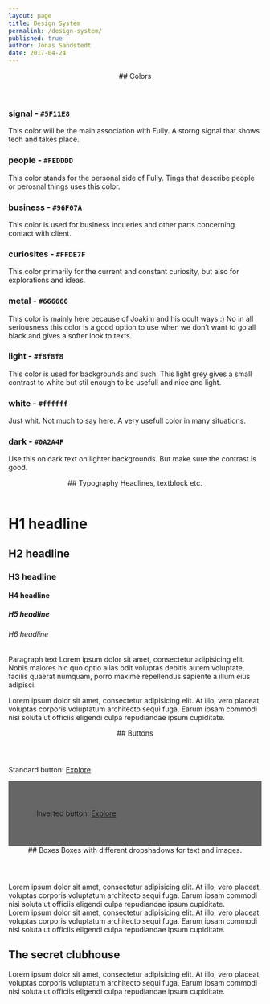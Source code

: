 ```yaml
---
layout: page
title: Design System
permalink: /design-system/
published: true
author: Jonas Sandstedt
date: 2017-04-24
---
```


<header class="ds-header" markdown='1'>
## Colors
</header>

<div class="ds-dot c-signal-bg"></div>

### signal - `#5F11E8`

This color will be the main association with Fully. A storng signal that shows tech and takes place.


<div class="ds-dot c-people-bg"></div>

### people - `#FEDDDD`

This color stands for the personal side of Fully. Tings that describe people or perosnal things uses this color.


<div class="ds-dot c-business-bg"></div>

### business - `#96F07A`

This color is used for business inqueries and other parts concerning contact with client.


<div class="ds-dot c-curiosites-bg"></div>

### curiosites - `#FFDE7F`

This color primarily for the current and constant curiosity, but also for explorations and ideas.


<div class="ds-dot c-metal-bg"></div>

### metal - `#666666`

This color is mainly here because of Joakim and his ocult ways :) No in all seriousness this color is a good option to use when we don’t want to go all black and gives a softer look to texts.


<div class="ds-dot ds-dot--shadow c-light-bg"></div>

### light - `#f8f8f8`

This color is used for backgrounds and such. This light grey gives a small contrast to white but stil enough to be usefull and nice and light.


<div class="ds-dot ds-dot--shadow c-white-bg"></div>

### white - `#ffffff`

Just whit. Not much to say here. A very usefull color in many situations.


<div class="ds-dot c-dark-bg"></div>

### dark - `#0A2A4F`

Use this on dark text on lighter backgrounds. But make sure the contrast is good.




<header class="ds-header" markdown='1'>
## Typography
Headlines, textblock etc.
</header>

# H1 headline

## H2 headline

### H3 headline

#### H4 headline

##### H5 headline

###### H6 headline

Paragraph text Lorem ipsum dolor sit amet, consectetur adipisicing elit. Nobis maiores hic quo optio alias odit voluptas debitis autem voluptate, facilis quaerat numquam, porro maxime repellendus sapiente a illum eius adipisci.

Lorem ipsum dolor sit amet, consectetur adipisicing elit. At illo, vero placeat, voluptas corporis voluptatum architecto sequi fuga. Earum ipsam commodi nisi soluta ut officiis eligendi culpa repudiandae ipsum cupiditate.

<header class="ds-header" markdown='1'>
## Buttons
</header>

Standard button:
<a class="button" href="#"><span>Explore</span></a>
<div style="background: #666666; padding: 4em">
    Inverted button:
    <a class="button button--inv" href="#"><span>Explore</span></a>
</div>

<header class="ds-header" markdown='1'>
## Boxes
Boxes with different dropshadows for text and images.
</header>

<div class="box" markdown="1">
Lorem ipsum dolor sit amet, consectetur adipisicing elit. At illo, vero placeat, voluptas corporis voluptatum architecto sequi fuga. Earum ipsam commodi nisi soluta ut officiis eligendi culpa repudiandae ipsum cupiditate.
</div>

<div class="box box--people box--right" markdown="1">
Lorem ipsum dolor sit amet, consectetur adipisicing elit. At illo, vero placeat, voluptas corporis voluptatum architecto sequi fuga. Earum ipsam commodi nisi soluta ut officiis eligendi culpa repudiandae ipsum cupiditate.
</div>

<div class="box" markdown="1">

## The secret clubhouse
Lorem ipsum dolor sit amet, consectetur adipisicing elit. At illo, vero placeat, voluptas corporis voluptatum architecto sequi fuga. Earum ipsam commodi nisi soluta ut officiis eligendi culpa repudiandae ipsum cupiditate.
</div>


<br><br><br>